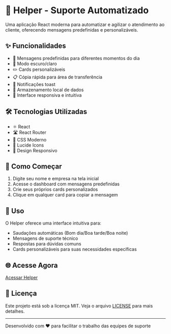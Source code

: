 # 🚀 Helper - Suporte Automatizado

Uma aplicação React moderna para automatizar e agilizar o atendimento ao cliente, oferecendo mensagens predefinidas e personalizáveis.

## ✨ Funcionalidades

- 💬 Mensagens predefinidas para diferentes momentos do dia
- 🎨 Modo escuro/claro
- ✏️ Cards personalizáveis
- 📋 Cópia rápida para área de transferência
- 🔔 Notificações toast
- 💾 Armazenamento local de dados
- 🎯 Interface responsiva e intuitiva

## 🛠️ Tecnologias Utilizadas

- ⚛️ React
- 🛣️ React Router
- 💅 CSS Moderno
- 🔷 Lucide Icons
- 📱 Design Responsivo

## 🚦 Como Começar

1. Digite seu nome e empresa na tela inicial
2. Acesse o dashboard com mensagens predefinidas
3. Crie seus próprios cards personalizados
4. Clique em qualquer card para copiar a mensagem

## 🎯 Uso

O Helper oferece uma interface intuitiva para:
- Saudações automáticas (Bom dia/Boa tarde/Boa noite)
- Mensagens de suporte técnico
- Respostas para dúvidas comuns
- Cards personalizáveis para suas necessidades específicas

## 🌐 Acesse Agora

[Acessar Helper](https://helper-aut.netlify.app)

## 📄 Licença

Este projeto está sob a licença MIT. Veja o arquivo [LICENSE](LICENSE) para mais detalhes.

---
Desenvolvido com ❤️ para facilitar o trabalho das equipes de suporte
